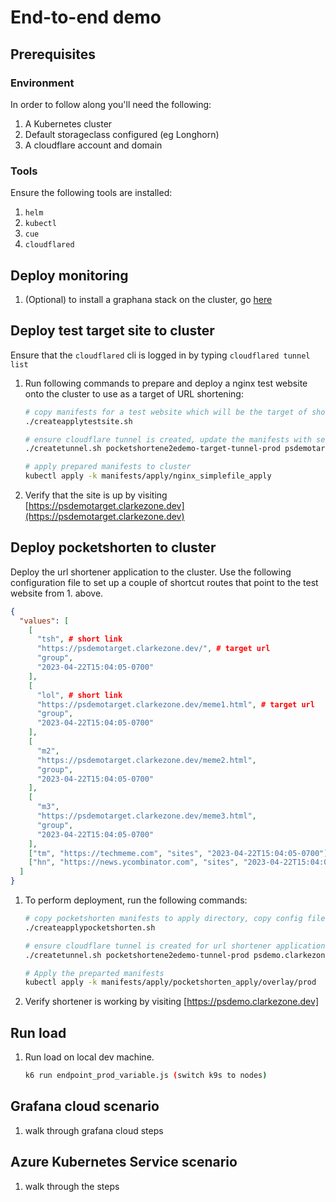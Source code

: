 # End-to-end demo

## Prerequisites

### Environment

In order to follow along you'll need the following:

1. A Kubernetes cluster
2. Default storageclass configured (eg Longhorn)
3. A cloudflare account and domain

### Tools

Ensure the following tools are installed:

1. `helm`
2. `kubectl`
3. `cue`
4. `cloudflared`

## Deploy monitoring

1. (Optional) to install a graphana stack on the cluster, go [here](https://github.com/clarkezone/pocketshorten/tree/main/endtoenddemo/manifests/grafana-stack)

## Deploy test target site to cluster

Ensure that the `cloudflared` cli is logged in by typing `cloudflared tunnel list`

1. Run following commands to prepare and deploy a nginx test website onto the cluster to use as a target of URL shortening:

   ```bash
   # copy manifests for a test website which will be the target of shorten operations
   ./createapplytestsite.sh

   # ensure cloudflare tunnel is created, update the manifests with secrets and tunnel identifiers
   ./createtunnel.sh pocketshortene2edemo-target-tunnel-prod psdemotarget.clarkezone.dev manifests/apply/nginx_simplefile_apply

   # apply prepared manifests to cluster
   kubectl apply -k manifests/apply/nginx_simplefile_apply
   ```

2. Verify that the site is up by visiting [https://psdemotarget.clarkezone.dev](https://psdemotarget.clarkezone.dev)

## Deploy pocketshorten to cluster

Deploy the url shortener application to the cluster. Use the following configuration file to set up a couple of shortcut routes that point to the test website from 1. above.

```json
{
  "values": [
    [
      "tsh", # short link
      "https://psdemotarget.clarkezone.dev/", # target url
      "group",
      "2023-04-22T15:04:05-0700"
    ],
    [
      "lol", # short link
      "https://psdemotarget.clarkezone.dev/meme1.html", # target url
      "group",
      "2023-04-22T15:04:05-0700"
    ],
    [
      "m2",
      "https://psdemotarget.clarkezone.dev/meme2.html",
      "group",
      "2023-04-22T15:04:05-0700"
    ],
    [
      "m3",
      "https://psdemotarget.clarkezone.dev/meme3.html",
      "group",
      "2023-04-22T15:04:05-0700"
    ],
    ["tm", "https://techmeme.com", "sites", "2023-04-22T15:04:05-0700"],
    ["hn", "https://news.ycombinator.com", "sites", "2023-04-22T15:04:05-0700"]
  ]
}
```

1. To perform deployment, run the following commands:

   ```bash
   # copy pocketshorten manifests to apply directory, copy config files for test deployment
   ./createapplypocketshorten.sh

   # ensure cloudflare tunnel is created for url shortener application, update the manifests with secrets and tunnel identifiers
   ./createtunnel.sh pocketshortene2edemo-tunnel-prod psdemo.clarkezone.dev manifests/apply/pocketshorten_apply/overlay/prod

   # Apply the preparted manifests
   kubectl apply -k manifests/apply/pocketshorten_apply/overlay/prod
   ```

2. Verify shortener is working by visiting [https://psdemo.clarkezone.dev]

## Run load

1. Run load on local dev machine.

   ```bash
   k6 run endpoint_prod_variable.js (switch k9s to nodes)
   ```

## Grafana cloud scenario

1. walk through grafana cloud steps

## Azure Kubernetes Service scenario

1. walk through the steps
